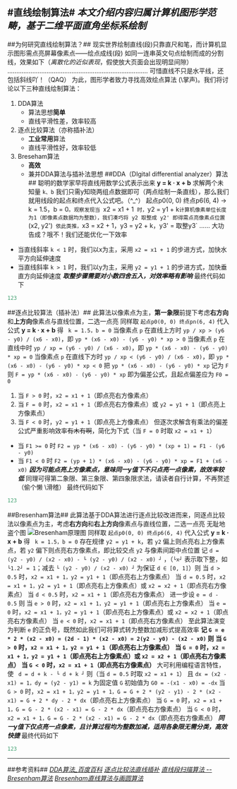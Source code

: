 #直线绘制算法#
*本文介绍内容归属计算机图形学范畴，基于二维平面直角坐标系绘制*
---
##为何研究直线绘制算法？##
现实世界绘制直线(段)只靠直尺和笔，而计算机显示图形需点亮屏幕像素点——绘点成线(段)
如同一连串英文句点绘制而成的分割线，效果如下（*离散化的近似表现*，假使放大页面会出现明显间隙）
...............................................................................
可惜直线不只是水平线，还包括斜线吖！（QAQ）
为此，图形学者致力寻找高效绘点算法 (\掌声)。我们将讨论以下三种直线绘制算法：
1. DDA算法
    * 算法思想**简单**
    * 直线平滑性差，效率较高
2. 逐点比较算法（亦称插补法）
    * **工业常用**算法
    * 直线平滑性好，效率较低
3. Breseham算法
    * **高效**
    * 兼并DDA算法与插补法思想
##DDA（DIgital differential analyzer）算法##
聪明的数学家早将直线用数学公式表示出来 **y = k · x + b**
求解两个未知量 `k、b` 我们只需y知晓两组点数据即可（两点绘制一条直线），那么我们就用线段的起点和终点代入公式吧。（^_^）
起点p0(0, 0) 终点p6(6, 4) -> k = 1.5，b = 0`。观察发现当 `x2 = x1 + 1` 时，`y2 = y1 + k`
计算机像素单位长度为1（即像素点数据均为整数），我们凑巧将 y2 取整成 y2' 即得需点亮像素点位置 `(x2, y2')`
依此类推，`x3 = x2 + 1，y3 = y2 + k，y3' = 取整y3` ……
大功告成？哦不！我们还能优化一下效率
* 当直线斜率 `k < 1` 时，我们以x为主，采用 `x2 = x1 + 1` 的步进方式，加快水平方向延伸速度
* 当直线斜率 `k > 1` 时，我们以y为主，采用 `y2 = y1 + 1` 的步进方式，加快垂直方向延伸速度
***取整步骤需要对小数四舍五入，对效率略有影响***
最终代码如下
```c
123
```
##逐点比较算法（插补法）##
此算法以像素点为主，**第一象限**前提下考虑**右方向**和**上方向**像素点与直线位置，二选一点亮
同样取 `起点p0(0, 0) 终点pn(6, 4)` 代入公式 **y = k · x + b** 得 ` k = 1.5，b = 0`
当像素点 `p` 在直线上方时 `yp / xp > (y6 - y0) / (x6 - x0)`，即 `yp * (x6 - x0) - (y6 - y0) * xp > 0`
当像素点 `p` 在直线中时 `yp / xp = (y6 - y0) / (x6 - x0)`，即 `yp * (x6 - x0) - (y6 - y0) * xp = 0`
当像素点 `p` 在直线下方时 `yp / xp < (y6 - y0) / (x6 - x0)`，即 `yp * (x6 - x0) - (y6 - y0) * xp < 0`
把 `yp * (x6 - x0) - (y6 - y0) * xp` 记为 `F` 则 `F = yp * (x6 - x0) - (y6 - y0) * xp` 即为偏差公式，且起点偏差应为 `F0 = 0`
1. 当 `F > 0` 时，`x2 = x1 + 1`（即点亮右方像素点）
2. 当 `F = 0` 时，`x2 = x1 + 1`（即点亮右方像素点）或 `y2 = y1 + 1`（即点亮上方像素点）
3. 当 `F < 0` 时，`y2 = y1 + 1`（即点亮上方像素点）
但逐次求解含有乘法的偏差公式严重影响效率~~有木有啊~~，简化为下式（当 `F = 0` 时取 `x2 = x1 + 1`）
* 当 `F1 >= 0` 时 `F2 = yp * (x6 - x0) - (y6 - y0) * (xp + 1) = F1 - (y6 - y0)`
* 当 `F1 < 0` 时 `F2 = (yp + 1) * (x6 - x0) - (y6 - y0) * xp = F1 + (x6 - x0)`
***因为可能点亮上方像素点，意味同一y值下不只点亮一点像素，故效率较低***
同理可得第二象限、第三象限、第四象限求法，请读者自行计算，不再赘述（偷个懒 \滑稽）
最终代码如下
```c
123
```
##Bresenham算法##
此算法基于DDA算法进行逐点比较改进而来，同逐点比较法以像素点为主，考虑**右方向**和**右上方向**像素点与直线位置，二选一点亮
无耻地盗个图
![Bresenham原理图](https://imgsa.baidu.com/baike/c0%3Dbaike80%2C5%2C5%2C80%2C26/sign=62b5190498504fc2b652b85784b48c74/d01373f082025aafe994ebc7f8edab64034f1a13.jpg)
同样取 `起点p0(0, 0) 终点p6(6, 4)` 代入公式 **y = k · x + b** 得 ` k = 1.5，b = 0`
存在规律 `y2 = y1 + k`，若 `y2` 偏上则点亮右上方像素点，若 `y2` 偏下则点亮右方像素点，即比较交点 `y2` 与像素间距中点位置
记 `d = (y2 - y0) / (x2 - x0) - └ (y2 - y0) / (x2 - x0) ┘` ，（`└x┘` 表示取下整，如 `└1.2┘ = 1`；减去 `└ (y2 - y0) / (x2 - x0) ┘` 为保证 `d ∈ [0, 1]`）则
当 `d > 0.5` 时，`x2 = x1 + 1，y2 = y1 + 1`（即点亮右上方像素点）
当 `d = 0.5` 时，`x2 = x1 + 1，y2 = y1 + 1`（即点亮右上方像素点）或 `x2 = x2 + 1`（即点亮右方像素点）
当 `d < 0.5` 时，`x2 = x1 + 1`（即点亮右方像素点）
进一步设 `e = d - 0.5` 则
当 `e > 0` 时，`x2 = x1 + 1，y2 = y1 + 1`（即点亮右上方像素点）
当 `e = 0` 时，`x2 = x1 + 1，y2 = y1 + 1`（即点亮右上方像素点）或 `x2 = x2 + 1`（即点亮右方像素点）
当 `e < 0` 时，`x2 = x1 + 1`（即点亮右方像素点）
至此算法演变为判断 `e` 的正负号，既然如此我们可将算式转为整数加减形式提高效率
**记 `G = e * 2 * (x2 - x0) = (2d - 1) * (x2 - x0) = 2(y2 - y0) - (x2 - x0)` 则**
**当 `G > 0` 时，`x2 = x1 + 1，y2 = y1 + 1`（即点亮右上方像素点）**
**当 `G = 0` 时，`x2 = x1 + 1，y2 = y1 + 1`（即点亮右上方像素点）或 `x2 = x2 + 1`（即点亮右方像素点）**
**当 `G < 0` 时，`x2 = x1 + 1`（即点亮右方像素点）**
大可利用编程语言特性，使 ` d = d + k - └ d + k ┘` 则（当 `d = 0.5` 时取 `x2 = x1 + 1`）
且 `dx = (x2 - x1) = 1，dy = (y2 - y1) = k` 为固定值 `G` 初始值为 `G0 = -(x1 - x0) = -dx`
当 `G > 0` 时，`x2 = x1 + 1，y2 = y1 + 1，G = G + 2 * (y2 - y1) - 2 * (x2 - x1) = G + 2 * dy - 2 * dx`（即点亮右上方像素点）
当 `G = 0` 时，`x2 = x1 + 1，G = G - 2 * (x2 - x1) = G - 2 * dx`（即点亮右方像素点）
当 `G < 0` 时，`x2 = x1 + 1，G = G - 2 * (x2 - x1) = G - 2 * dx`（即点亮右方像素点）
***同一y值下仅点亮一点像素，且计算过程均为整数加减，适用各象限无需分类，高效快捷***
最终代码如下
```c
123
```
---
##参考资料##
*[DDA算法_百度百科](http://baike.baidu.com/item/DDA%E7%AE%97%E6%B3%95)*
*[逐点比较法直线插补](https://wenku.baidu.com/view/7df948146c175f0e7cd1377f.html)*
*[直线段扫描算法 -- Bresenham算法](http://blog.sina.com.cn/s/blog_73428e9a01016gnp.html)*
*[Bresenham直线算法与画圆算法](http://www.360doc.com/content/13/1220/09/11400509_338596444.shtml)*
